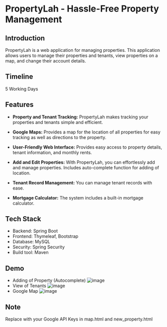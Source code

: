# PropertyLah - Hassle-Free Property Management

## Introduction

PropertyLah is a web application for managing properties. This application allows users to manage their properties and tenants, view properties on a map, and change their account details.

## Timeline
5 Working Days

## Features

- **Property and Tenant Tracking:** PropertyLah makes tracking your properties and tenants simple and efficient. 

- **Google Maps:** Provides a map for the location of all properties for easy tracking as well as directions to the property.

- **User-Friendly Web Interface:** Provides easy access to property details, tenant information, and monthly rents.

- **Add and Edit Properties:** With PropertyLah, you can effortlessly add and manage properties. Includes auto-complete function for adding of location.

- **Tenant Record Management:** You can manage tenant records with ease.

- **Mortgage Calculator:** The system includes a built-in mortgage calculator.

## Tech Stack
- Backend: Spring Boot
- Frontend: Thymeleaf, Bootstrap
- Database: MySQL
- Security: Spring Security
- Build tool: Maven

## Demo
- Adding of Property (Autocomplete)
![image](https://github.com/Le-Jared/PropertyLah/assets/68887503/8757633a-8d7e-49e0-9000-f9d3d3c2368d)
- View of Tenants
![image](https://github.com/Le-Jared/PropertyLah/assets/68887503/a5b44efa-1ebf-47a4-a720-84e92b843dc8)
- Google Map
![image](https://github.com/Le-Jared/PropertyLah/assets/68887503/8b926f83-1044-46c4-847b-c1d787c7408e)

## Note
Replace with your Google API Keys in map.html and new_property.html



